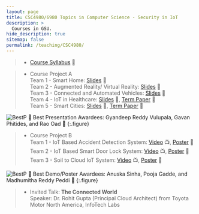 ```yaml
---
layout: page
title: CSC4980/6980 Topics in Computer Science - Security in IoT
description: >
  Courses in GSU.
hide_description: true
sitemap: false
permalink: /teaching/CSC4980/
---
```


> - [Course Syllabus](Syllabus-CSC4980&6980.pdf) 📃 <br>

> - Course Project A <br>
> Team 1 - Smart Home: [Slides](ProjectA/SmartHome.pdf) 🎥<br>
> Team 2 - Augmented Reality/ Virtual Reality: [Slides](ProjectA/ARVR.pdf) 🎥<br>
> Team 3 - Connected and Automated Vehicles: [Slides](ProjectA/CAV.pdf) 🎥<br>
> Team 4 - IoT in Healthcare: [Slides](ProjectA/Healthcare.pdf) 🎥, [Term Paper](ProjectA/Paper_healthcare.pdf) 📝 <br>
> Team 5 - Smart Cities: [Slides](ProjectA/SmartCities.pdf) 🎥, [Term Paper](ProjectA/Papre_SmartCities.pdf) 📝 <br>

![BestP](BestPresentation.jpeg)
🎉 Best Presentation Awardees: Gyandeep Reddy Vulupala, Gavan Phitides, and Rao Oad 🎉
{:.figure}

> - Course Project B <br>
> Team 1 - IoT Based Accident Detection System: [Video](ProjectB/Team1_video.mp4) 📺, [Poster](ProjectB/Team1_poster.pdf) 🌄 <br>
> Team 2 - IoT Based Smart Door Lock System: [Video](ProjectB/Team2_video.mp4) 📺, [Poster](ProjectB/Team2_poster.pdf) 🌄 <br>
> Team 3 - Soil to Cloud IoT System: [Video](ProjectB/Team3_video.mp4) 📺, [Poster](ProjectB/Team3_poster.pdf) 🌄 <br>

![BestP](BestDemo.jpeg)
🎉 Best Demo/Poster Awardees: Anuska Sinha, Pooja Gadde, and Madhumitha Reddy Peddi 🎉
{:.figure}

> - Invited Talk: **The Connected World** <br>
> Speaker: Dr. Rohit Gupta (Principal Cloud Architect) from Toyota Motor North America, InfoTech Labs <br>

